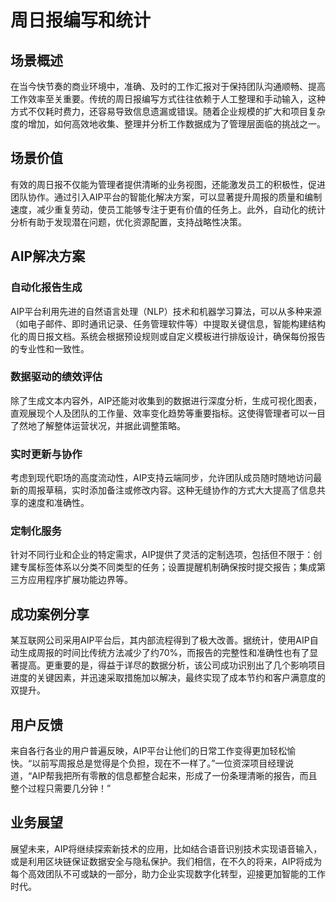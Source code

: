 # 周日报编写和统计

## 场景概述
在当今快节奏的商业环境中，准确、及时的工作汇报对于保持团队沟通顺畅、提高工作效率至关重要。传统的周日报编写方式往往依赖于人工整理和手动输入，这种方式不仅耗时费力，还容易导致信息遗漏或错误。随着企业规模的扩大和项目复杂度的增加，如何高效地收集、整理并分析工作数据成为了管理层面临的挑战之一。

## 场景价值
有效的周日报不仅能为管理者提供清晰的业务视图，还能激发员工的积极性，促进团队协作。通过引入AIP平台的智能化解决方案，可以显著提升周报的质量和编制速度，减少重复劳动，使员工能够专注于更有价值的任务上。此外，自动化的统计分析有助于发现潜在问题，优化资源配置，支持战略性决策。

## AIP解决方案
### 自动化报告生成
AIP平台利用先进的自然语言处理（NLP）技术和机器学习算法，可以从多种来源（如电子邮件、即时通讯记录、任务管理软件等）中提取关键信息，智能构建结构化的周日报文档。系统会根据预设规则或自定义模板进行排版设计，确保每份报告的专业性和一致性。

### 数据驱动的绩效评估
除了生成文本内容外，AIP还能对收集到的数据进行深度分析，生成可视化图表，直观展现个人及团队的工作量、效率变化趋势等重要指标。这使得管理者可以一目了然地了解整体运营状况，并据此调整策略。

### 实时更新与协作
考虑到现代职场的高度流动性，AIP支持云端同步，允许团队成员随时随地访问最新的周报草稿，实时添加备注或修改内容。这种无缝协作的方式大大提高了信息共享的速度和准确性。

### 定制化服务
针对不同行业和企业的特定需求，AIP提供了灵活的定制选项，包括但不限于：创建专属标签体系以分类不同类型的任务；设置提醒机制确保按时提交报告；集成第三方应用程序扩展功能边界等。

## 成功案例分享
某互联网公司采用AIP平台后，其内部流程得到了极大改善。据统计，使用AIP自动生成周报的时间比传统方法减少了约70%，而报告的完整性和准确性也有了显著提高。更重要的是，得益于详尽的数据分析，该公司成功识别出了几个影响项目进度的关键因素，并迅速采取措施加以解决，最终实现了成本节约和客户满意度的双提升。

## 用户反馈
来自各行各业的用户普遍反映，AIP平台让他们的日常工作变得更加轻松愉快。“以前写周报总是觉得是个负担，现在不一样了。”一位资深项目经理说道，“AIP帮我把所有零散的信息都整合起来，形成了一份条理清晰的报告，而且整个过程只需要几分钟！”

## 业务展望
展望未来，AIP将继续探索新技术的应用，比如结合语音识别技术实现语音输入，或是利用区块链保证数据安全与隐私保护。我们相信，在不久的将来，AIP将成为每个高效团队不可或缺的一部分，助力企业实现数字化转型，迎接更加智能的工作时代。